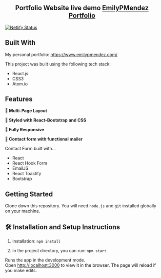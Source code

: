 <h2 align="center">
  Portfolio Website live demo
  <a href="https://emilypmendez-portfolio.netlify.app/" target="_blank">EmilyPMendez Portfolio</a>
</h2>

[![Netlify Status](https://api.netlify.com/api/v1/badges/ebe3ba7e-82ce-4f65-a51e-7915a453d195/deploy-status)](https://app.netlify.com/sites/emilypmendez-portfolio/deploys)

## Built With

My personal portfolio: <a href="https://www.emilypmendez.com/" target="_blank">https://www.emilypmendez.com/</a> <br/>

This project was built using the following tech stack:

- React.js
- CSS3
- Atom.io

## Features

**📖 Multi-Page Layout**

**🎨 Styled with React-Bootstrap and CSS**

**📱 Fully Responsive**

**📝 Contact form with functional mailer**

Contact Form built with...

- React
- React Hook Form
- EmailJS
- React Toastify
- Bootstrap

## Getting Started

Clone down this repository. You will need `node.js` and `git` installed globally on your machine.

## 🛠 Installation and Setup Instructions

1. Installation: `npm install`

2. In the project directory, you can run: `npm start`

Runs the app in the development mode.\
Open [http://localhost:3000](http://localhost:3000) to view it in the browser.
The page will reload if you make edits.
